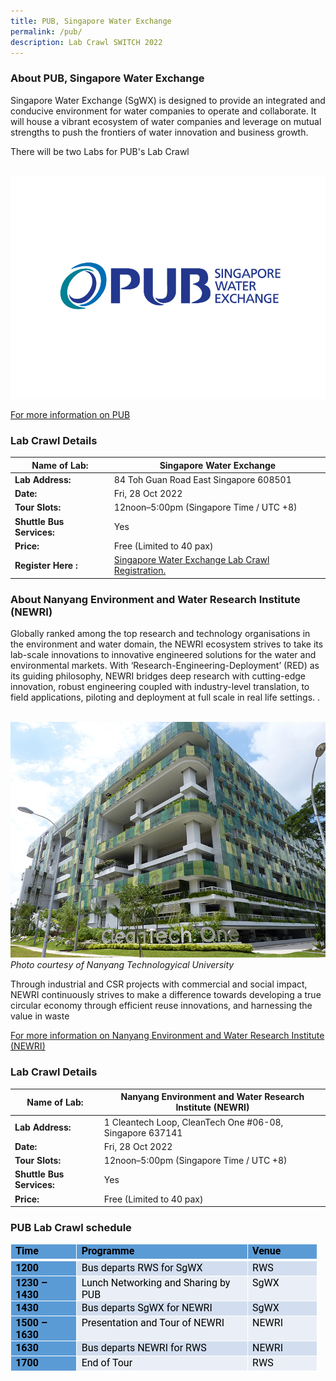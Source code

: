 ```yaml
---
title: PUB, Singapore Water Exchange
permalink: /pub/
description: Lab Crawl SWITCH 2022
---
```

### **About PUB, Singapore Water Exchange** 

Singapore Water Exchange (SgWX) is designed to provide an integrated and conducive environment for water companies to operate and collaborate. It will house a vibrant ecosystem of water companies and leverage on mutual strengths to push the frontiers of water innovation and business growth.

There will be two Labs for PUB's Lab Crawl

 
![PUB Lab Crawl SWITCH 2022](/images/singapore-water-exchange-logo%20-%20Xin%20Wei%20Wong.jpg)

[For more information on PUB](https://www.pub.gov.sg/sgwx/about)

### **Lab Crawl Details**

| **Name of Lab:** | Singapore Water Exchange |
| -------- | -------- |
| **Lab Address:** | 84 Toh Guan Road East Singapore 608501 |
|**Date:** | Fri, 28 Oct 2022 |
|**Tour Slots:** | 12noon–5:00pm (Singapore Time / UTC +8) |
|**Shuttle Bus Services:** | Yes |
|**Price:** | Free (Limited to 40 pax) |
|**Register Here :** | [Singapore Water Exchange Lab Crawl Registration.](https://web.micepad.co/water-innovation-day/info) |

### **About Nanyang Environment and Water Research Institute (NEWRI)** 

Globally ranked among the top research and technology organisations in the environment and water domain, the NEWRI ecosystem strives to take its lab-scale innovations to innovative engineered solutions for the water and environmental markets. With ‘Research-Engineering-Deployment’ (RED) as its guiding philosophy, NEWRI bridges deep research with cutting-edge innovation, robust engineering coupled with industry-level translation, to field applications, piloting and deployment at full scale in real life settings. .

 ![NTU Lab Crawl SWITCH 2022](/images/NTU.jpg)
 *Photo courtesy of Nanyang Technologyical University*

Through industrial and CSR projects with commercial and social impact, NEWRI continuously strives to make a difference towards developing a true circular economy through efficient reuse innovations, and harnessing the value in waste

[For more information on Nanyang Environment and Water Research Institute (NEWRI) ](https://www.ntu.edu.sg/newri/about-us)

### **Lab Crawl Details**

| **Name of Lab:** | Nanyang Environment and Water Research Institute (NEWRI) |
| -------- | -------- |
| **Lab Address:** | 1 Cleantech Loop, CleanTech One #06-08, Singapore 637141 |
|**Date:** | Fri, 28 Oct 2022 |
|**Tour Slots:** | 12noon–5:00pm (Singapore Time / UTC +8) |
|**Shuttle Bus Services:** | Yes |
|**Price:** | Free (Limited to 40 pax) |

### **PUB Lab Crawl schedule**
<table border="0" cellspacing="0" cellpadding="0" width="491" style="color: rgb(34, 34, 34); font-family: Arial, Helvetica, sans-serif; font-size: small; font-style: normal; font-variant-ligatures: normal; font-variant-caps: normal; font-weight: 400; letter-spacing: normal; orphans: 2; text-align: start; text-transform: none; white-space: normal; widows: 2; word-spacing: 0px; -webkit-text-stroke-width: 0px; background-color: rgb(255, 255, 255); text-decoration-thickness: initial; text-decoration-style: initial; text-decoration-color: initial; width: 368.15pt; border-collapse: collapse;"><tbody><tr style="height: 16.5pt;"><td width="99" valign="top" style="font-family: &quot;Google Sans&quot;, Roboto, RobotoDraft, Helvetica, Arial, sans-serif; margin: 0px; width: 74.2pt; border-width: 1pt 1pt 3pt; border-style: solid; border-color: white; border-image: initial; background: rgb(91, 155, 213); padding: 0.75pt 5.4pt 0cm; height: 16.5pt;"><p class="MsoNormal" style="margin: 0px;"><b><span style="font-size: 12pt; color: black;">Time</span></b><span style="font-size: 12pt;"><u></u><u></u></span></p></td><td width="288" valign="top" style="font-family: &quot;Google Sans&quot;, Roboto, RobotoDraft, Helvetica, Arial, sans-serif; margin: 0px; width: 216pt; border-top: 1pt solid white; border-left: none; border-bottom: 3pt solid white; border-right: 1pt solid white; background: rgb(91, 155, 213); padding: 0.75pt 5.4pt 0cm; height: 16.5pt;"><p class="MsoNormal" style="margin: 0px;"><b><span style="font-size: 12pt; color: black;">Programme</span></b><span style="font-size: 12pt;"><u></u><u></u></span></p></td><td width="104" valign="top" style="font-family: &quot;Google Sans&quot;, Roboto, RobotoDraft, Helvetica, Arial, sans-serif; margin: 0px; width: 77.95pt; border-top: 1pt solid white; border-left: none; border-bottom: 3pt solid white; border-right: 1pt solid white; background: rgb(91, 155, 213); padding: 0.75pt 5.4pt 0cm; height: 16.5pt;"><p class="MsoNormal" style="margin: 0px;"><b><span lang="EN-US" style="font-size: 12pt; color: black;">Venue</span></b><span style="font-size: 12pt;"><u></u><u></u></span></p></td></tr><tr style="height: 16.5pt;"><td width="99" valign="top" style="font-family: &quot;Google Sans&quot;, Roboto, RobotoDraft, Helvetica, Arial, sans-serif; margin: 0px; width: 74.2pt; border-right: 1pt solid white; border-bottom: 1pt solid white; border-left: 1pt solid white; border-image: initial; border-top: none; background: rgb(91, 155, 213); padding: 0.75pt 5.4pt 0cm; height: 16.5pt;"><p class="MsoNormal" style="margin: 0px;"><b><span style="font-size: 12pt; color: black;">1200</span></b><span style="font-size: 12pt;"><u></u><u></u></span></p></td><td width="288" valign="top" style="font-family: &quot;Google Sans&quot;, Roboto, RobotoDraft, Helvetica, Arial, sans-serif; margin: 0px; width: 216pt; border-top: none; border-left: none; border-bottom: 1pt solid white; border-right: 1pt solid white; background: rgb(210, 222, 239); padding: 0.75pt 5.4pt 0cm; height: 16.5pt;"><p class="MsoNormal" style="margin: 0px;"><span style="font-size: 12pt; color: black;">Bus departs RWS for SgWX</span><span style="font-size: 12pt;"><u></u><u></u></span></p></td><td width="104" valign="top" style="font-family: &quot;Google Sans&quot;, Roboto, RobotoDraft, Helvetica, Arial, sans-serif; margin: 0px; width: 77.95pt; border-top: none; border-left: none; border-bottom: 1pt solid white; border-right: 1pt solid white; background: rgb(210, 222, 239); padding: 0.75pt 5.4pt 0cm; height: 16.5pt;"><p class="MsoNormal" style="margin: 0px;"><span lang="EN-US" style="font-size: 12pt; color: black;">RWS</span><span style="font-size: 12pt;"><u></u><u></u></span></p></td></tr><tr style="height: 16.5pt;"><td width="99" valign="top" style="font-family: &quot;Google Sans&quot;, Roboto, RobotoDraft, Helvetica, Arial, sans-serif; margin: 0px; width: 74.2pt; border-right: 1pt solid white; border-bottom: 1pt solid white; border-left: 1pt solid white; border-image: initial; border-top: none; background: rgb(91, 155, 213); padding: 0.75pt 5.4pt 0cm; height: 16.5pt;"><p class="MsoNormal" style="margin: 0px;"><b><span style="font-size: 12pt; color: black;">1230 – 1430</span></b><span style="font-size: 12pt;"><u></u><u></u></span></p></td><td width="288" valign="top" style="font-family: &quot;Google Sans&quot;, Roboto, RobotoDraft, Helvetica, Arial, sans-serif; margin: 0px; width: 216pt; border-top: none; border-left: none; border-bottom: 1pt solid white; border-right: 1pt solid white; background: rgb(234, 239, 247); padding: 0.75pt 5.4pt 0cm; height: 16.5pt;"><p class="MsoNormal" style="margin: 0px;"><span lang="EN-US" style="font-size: 12pt; color: black;">Lunch Networking and Sharing by PUB</span><span style="font-size: 12pt;"><u></u><u></u></span></p></td><td width="104" valign="top" style="font-family: &quot;Google Sans&quot;, Roboto, RobotoDraft, Helvetica, Arial, sans-serif; margin: 0px; width: 77.95pt; border-top: none; border-left: none; border-bottom: 1pt solid white; border-right: 1pt solid white; background: rgb(234, 239, 247); padding: 0.75pt 5.4pt 0cm; height: 16.5pt;"><p class="MsoNormal" style="margin: 0px;"><span lang="EN-US" style="font-size: 12pt; color: black;">SgWX</span><span style="font-size: 12pt;"><u></u><u></u></span></p></td></tr><tr style="height: 16.5pt;"><td width="99" valign="top" style="font-family: &quot;Google Sans&quot;, Roboto, RobotoDraft, Helvetica, Arial, sans-serif; margin: 0px; width: 74.2pt; border-right: 1pt solid white; border-bottom: 1pt solid white; border-left: 1pt solid white; border-image: initial; border-top: none; background: rgb(91, 155, 213); padding: 0.75pt 5.4pt 0cm; height: 16.5pt;"><p class="MsoNormal" style="margin: 0px;"><b><span style="font-size: 12pt; color: black;">1430</span></b><span style="font-size: 12pt;"><u></u><u></u></span></p></td><td width="288" valign="top" style="font-family: &quot;Google Sans&quot;, Roboto, RobotoDraft, Helvetica, Arial, sans-serif; margin: 0px; width: 216pt; border-top: none; border-left: none; border-bottom: 1pt solid white; border-right: 1pt solid white; background: rgb(210, 222, 239); padding: 0.75pt 5.4pt 0cm; height: 16.5pt;"><p class="MsoNormal" style="margin: 0px;"><span style="font-size: 12pt; color: black;">Bus departs SgWX for NEWRI</span><span style="font-size: 12pt;"><u></u><u></u></span></p></td><td width="104" valign="top" style="font-family: &quot;Google Sans&quot;, Roboto, RobotoDraft, Helvetica, Arial, sans-serif; margin: 0px; width: 77.95pt; border-top: none; border-left: none; border-bottom: 1pt solid white; border-right: 1pt solid white; background: rgb(210, 222, 239); padding: 0.75pt 5.4pt 0cm; height: 16.5pt;"><p class="MsoNormal" style="margin: 0px;"><span lang="EN-US" style="font-size: 12pt; color: black;">SgWX</span><span style="font-size: 12pt;"><u></u><u></u></span></p></td></tr><tr style="height: 16.5pt;"><td width="99" valign="top" style="font-family: &quot;Google Sans&quot;, Roboto, RobotoDraft, Helvetica, Arial, sans-serif; margin: 0px; width: 74.2pt; border-right: 1pt solid white; border-bottom: 1pt solid white; border-left: 1pt solid white; border-image: initial; border-top: none; background: rgb(91, 155, 213); padding: 0.75pt 5.4pt 0cm; height: 16.5pt;"><p class="MsoNormal" style="margin: 0px;"><b><span style="font-size: 12pt; color: black;">1500 – 1630</span></b><span style="font-size: 12pt;"><u></u><u></u></span></p></td><td width="288" valign="top" style="font-family: &quot;Google Sans&quot;, Roboto, RobotoDraft, Helvetica, Arial, sans-serif; margin: 0px; width: 216pt; border-top: none; border-left: none; border-bottom: 1pt solid white; border-right: 1pt solid white; background: rgb(234, 239, 247); padding: 0.75pt 5.4pt 0cm; height: 16.5pt;"><p class="MsoNormal" style="margin: 0px;"><span style="font-size: 12pt; color: black;">Presentation and Tour of NEWRI</span><span style="font-size: 12pt;"><u></u><u></u></span></p></td><td width="104" valign="top" style="font-family: &quot;Google Sans&quot;, Roboto, RobotoDraft, Helvetica, Arial, sans-serif; margin: 0px; width: 77.95pt; border-top: none; border-left: none; border-bottom: 1pt solid white; border-right: 1pt solid white; background: rgb(234, 239, 247); padding: 0.75pt 5.4pt 0cm; height: 16.5pt;"><p class="MsoNormal" style="margin: 0px;"><span lang="EN-US" style="font-size: 12pt; color: black;">NEWRI</span><span style="font-size: 12pt;"><u></u><u></u></span></p></td></tr><tr style="height: 16.5pt;"><td width="99" valign="top" style="font-family: &quot;Google Sans&quot;, Roboto, RobotoDraft, Helvetica, Arial, sans-serif; margin: 0px; width: 74.2pt; border-right: 1pt solid white; border-bottom: 1pt solid white; border-left: 1pt solid white; border-image: initial; border-top: none; background: rgb(91, 155, 213); padding: 0.75pt 5.4pt 0cm; height: 16.5pt;"><p class="MsoNormal" style="margin: 0px;"><b><span lang="EN-US" style="font-size: 12pt; color: black;">1630&nbsp;</span></b><span style="font-size: 12pt;"><u></u><u></u></span></p></td><td width="288" valign="top" style="font-family: &quot;Google Sans&quot;, Roboto, RobotoDraft, Helvetica, Arial, sans-serif; margin: 0px; width: 216pt; border-top: none; border-left: none; border-bottom: 1pt solid white; border-right: 1pt solid white; background: rgb(210, 222, 239); padding: 0.75pt 5.4pt 0cm; height: 16.5pt;"><p class="MsoNormal" style="margin: 0px;"><span lang="EN-US" style="font-size: 12pt; color: black;">Bus departs NEWRI for RWS</span><span style="font-size: 12pt;"><u></u><u></u></span></p></td><td width="104" valign="top" style="font-family: &quot;Google Sans&quot;, Roboto, RobotoDraft, Helvetica, Arial, sans-serif; margin: 0px; width: 77.95pt; border-top: none; border-left: none; border-bottom: 1pt solid white; border-right: 1pt solid white; background: rgb(210, 222, 239); padding: 0.75pt 5.4pt 0cm; height: 16.5pt;"><p class="MsoNormal" style="margin: 0px;"><span lang="EN-US" style="font-size: 12pt; color: black;">NEWRI</span><span style="font-size: 12pt;"><u></u><u></u></span></p></td></tr><tr style="height: 16.5pt;"><td width="99" valign="top" style="font-family: &quot;Google Sans&quot;, Roboto, RobotoDraft, Helvetica, Arial, sans-serif; margin: 0px; width: 74.2pt; border-right: 1pt solid white; border-bottom: 1pt solid white; border-left: 1pt solid white; border-image: initial; border-top: none; background: rgb(91, 155, 213); padding: 0.75pt 5.4pt 0cm; height: 16.5pt;"><p class="MsoNormal" style="margin: 0px;"><b><span lang="EN-US" style="font-size: 12pt; color: black;">1700</span></b><span style="font-size: 12pt;"><u></u><u></u></span></p></td><td width="288" valign="top" style="font-family: &quot;Google Sans&quot;, Roboto, RobotoDraft, Helvetica, Arial, sans-serif; margin: 0px; width: 216pt; border-top: none; border-left: none; border-bottom: 1pt solid white; border-right: 1pt solid white; background: rgb(234, 239, 247); padding: 0.75pt 5.4pt 0cm; height: 16.5pt;"><p class="MsoNormal" style="margin: 0px;"><span lang="EN-US" style="font-size: 12pt; color: black;">End of Tour</span><span style="font-size: 12pt;"><u></u><u></u></span></p></td><td width="104" valign="top" style="font-family: &quot;Google Sans&quot;, Roboto, RobotoDraft, Helvetica, Arial, sans-serif; margin: 0px; width: 77.95pt; border-top: none; border-left: none; border-bottom: 1pt solid white; border-right: 1pt solid white; background: rgb(234, 239, 247); padding: 0.75pt 5.4pt 0cm; height: 16.5pt;"><p class="MsoNormal" style="margin: 0px;"><span lang="EN-US" style="font-size: 12pt; color: black;">RWS</span></p></td></tr></tbody></table>
